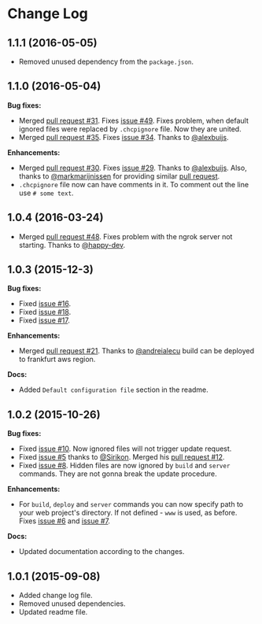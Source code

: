# Change Log

## 1.1.1 (2016-05-05)

- Removed unused dependency from the `package.json`.

## 1.1.0 (2016-05-04)

**Bug fixes:**

- Merged [pull request #31](https://github.com/nordnet/cordova-hot-code-push-cli/pull/31). Fixes [issue #49](https://github.com/nordnet/cordova-hot-code-push-cli/issues/49). Fixes problem, when default ignored files were replaced by `.chcpignore` file. Now they are united.
- Merged [pull request #35](https://github.com/nordnet/cordova-hot-code-push-cli/pull/35). Fixes [issue #34](https://github.com/nordnet/cordova-hot-code-push-cli/issues/34). Thanks to [@alexbuijs](https://github.com/alexbuijs).

**Enhancements:**

- Merged [pull request #30](https://github.com/nordnet/cordova-hot-code-push-cli/pull/30). Fixes [issue #29](https://github.com/nordnet/cordova-hot-code-push-cli/issues/29). Thanks to [@alexbuijs](https://github.com/alexbuijs). Also, thanks to [@markmarijnissen](https://github.com/markmarijnissen) for providing similar [pull request](https://github.com/nordnet/cordova-hot-code-push-cli/pull/37).
- `.chcpignore` file now can have comments in it. To comment out the line use `# some text`.

## 1.0.4 (2016-03-24)

- Merged [pull request #48](https://github.com/nordnet/cordova-hot-code-push-cli/pull/48). Fixes problem with the ngrok server not starting. Thanks to [@happy-dev](https://github.com/happy-dev).

## 1.0.3 (2015-12-3)

**Bug fixes:**

- Fixed [issue #16](https://github.com/nordnet/cordova-hot-code-push-cli/issues/16).
- Fixed [issue #18](https://github.com/nordnet/cordova-hot-code-push-cli/issues/18).
- Fixed [issue #17](https://github.com/nordnet/cordova-hot-code-push-cli/issues/17).

**Enhancements:**

- Merged [pull request #21](https://github.com/nordnet/cordova-hot-code-push-cli/pull/21). Thanks to [@andreialecu](https://github.com/andreialecu) build can be deployed to frankfurt aws region.

**Docs:**

- Added `Default configuration file` section in the readme.

## 1.0.2 (2015-10-26)

**Bug fixes:**

- Fixed [issue #10](https://github.com/nordnet/cordova-hot-code-push-cli/issues/10). Now ignored files will not trigger update request.
- Fixed [issue #5](https://github.com/nordnet/cordova-hot-code-push-cli/issues/5) thanks to [@Sirikon](https://github.com/Sirikon). Merged his [pull request #12](https://github.com/nordnet/cordova-hot-code-push-cli/pull/12).
- Fixed [issue #8](https://github.com/nordnet/cordova-hot-code-push-cli/issues/8). Hidden files are now ignored by `build` and `server` commands. They are not gonna break the update procedure.

**Enhancements:**

- For `build`, `deploy` and `server` commands you can now specify path to your web project's directory. If not defined - `www` is used, as before. Fixes [issue #6](https://github.com/nordnet/cordova-hot-code-push-cli/issues/6) and [issue #7](https://github.com/nordnet/cordova-hot-code-push-cli/issues/7).

**Docs:**

- Updated documentation according to the changes.

## 1.0.1 (2015-09-08)

- Added change log file.
- Removed unused dependencies.
- Updated readme file.
